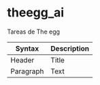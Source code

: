 # theegg_ai
Tareas de The egg

| Syntax      | Description |
| ----------- | ----------- |
| Header      | Title       |
| Paragraph   | Text        |
